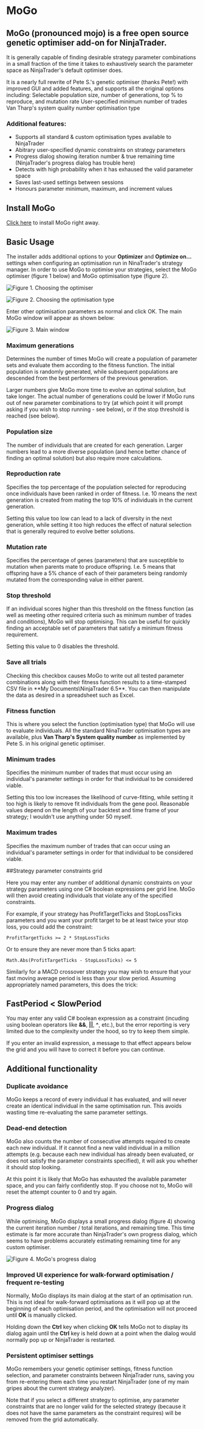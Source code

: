 # MoGo

## MoGo (pronounced mojo) is a free open source genetic optimiser add-on for NinjaTrader. 

It is generally capable of finding desirable strategy parameter combinations in a small fraction of the time it takes to exhaustively search the parameter space as NinjaTrader's default optimiser does.
 
It is a nearly full rewrite of Pete S.'s genetic optimiser (thanks Pete!) with improved GUI and added features, and supports all the original options including:
Selectable population size, number of generations, top % to reproduce, and mutation rate
User-specified minimum number of trades
Van Tharp's system quality number optimisation type
 
### Additional features:
* Supports all standard & custom optimisation types available to NinjaTrader
* Abitrary user-specified dynamic constraints on strategy parameters
* Progress dialog showing iteration number & true remaining time (NinjaTrader's progress dialog has trouble here)
* Detects with high probability when it has exhaused the valid parameter space
* Saves last-used settings between sessions
* Honours parameter minimum, maximum, and increment values

## Install MoGo

[Click here](http://cloud.github.com/downloads/celeretaudax/MoGo/MoGo_v1.1.zip) to install MoGo right away.


## Basic Usage

The installer adds additional options to your **Optimizer** and **Optimize on...** settings when configuring an optimisation run in NinaTrader's strategy manager. In order to use MoGo to optimise your strategies, select the MoGo optimiser (figure 1 below) and MoGo optimisation type (figure 2).
 
 

![Figure 1. Choosing the optimiser](http://i40.tinypic.com/2z3xnyh.png "Figure 1. Choosing the optimiser")

 

![Figure 2. Choosing the optimisation type](http://i39.tinypic.com/imo080.png "Figure 2. Choosing the optimisation type")

 
Enter other optimisation parameters as normal and click OK. The main MoGo window will appear as shown below:
 
 

![Figure 3. Main window](http://i40.tinypic.com/166lqvk.png "Figure 3. Main window")

### Maximum generations

Determines the number of times MoGo will create a population of parameter sets and evaluate them according to the fitness function. The initial population is randomly generated, while subsequent populations are descended from the best performers of the previous generation.
 
Larger numbers give MoGo more time to evolve an optimal solution, but take longer. The actual number of generations could be lower if MoGo runs out of new parameter combinations to try (at which point it will prompt asking if you wish to stop running - see below), or if the stop threshold is reached (see below).
 
### Population size

The number of individuals that are created for each generation. Larger numbers lead to a more diverse population (and hence better chance of finding an optimal solution) but also require more calculations.
 
### Reproduction rate

Specifies the top percentage of the population selected for reproducing once individuals have been ranked in order of fitness. I.e. 10 means the next generation is created from mating the top 10% of individuals in the current generation.
 
Setting this value too low can lead to a lack of diversity in the next generation, while setting it too high reduces the effect of natural selection that is generally required to evolve better solutions.
 
### Mutation rate

Specifies the percentage of genes (parameters) that are susceptible to mutation when parents mate to produce offspring. I.e. 5 means that offspring have a 5% chance of each of their parameters being randomly mutated from the corresponding value in either parent.
 
### Stop threshold

If an individual scores higher than this threshold on the fitness function (as well as meeting other required criteria such as minimum number of trades and conditions), MoGo will stop optimising. This can be useful for quickly finding an acceptable set of parameters that satisfy a minimum fitness requirement.
 
Setting this value to 0 disables the threshold.
 
### Save all trials

Checking this checkbox causes MoGo to write out all tested parameter combinations along with their fitness function results to a time-stamped CSV file in **My Documents\NinjaTrader 6.5\**. You can then manipulate the data as desired in a spreadsheet such as Excel.
 
### Fitness function

This is where you select the function (optimisation type) that MoGo will use to evaluate individuals. All the standard NinaTrader optimisation types are available, plus **Van Tharp's System quality number** as implemented by Pete S. in his original genetic optimiser.
 
### Minimum trades

Specifies the minimum number of trades that must occur using an individual's parameter settings in order for that individual to be considered viable.
 
Setting this too low increases the likelihood of curve-fitting, while setting it too high is likely to remove fit individuals from the gene pool. Reasonable values depend on the length of your backtest and time frame of your strategy; I wouldn't use anything under 50 myself.
 
### Maximum trades

Specifies the maximum number of trades that can occur using an individual's parameter settings in order for that individual to be considered viable.

##Strategy parameter constraints grid

Here you may enter any number of additional dynamic constraints on your strategy parameters using one C# boolean expressions per grid line. MoGo will then avoid creating individuals that violate any of the specified constraints.
 
For example, if your strategy has ProfitTargetTicks and StopLossTicks parameters and you want your profit target to be at least twice your stop loss, you could add the constraint:
 
`ProfitTargetTicks >= 2 * StopLossTicks`
 
 
Or to ensure they are never more than 5 ticks apart:
 
`Math.Abs(ProfitTargetTicks - StopLossTicks) <= 5`
 
 
Similarly for a MACD crossover strategy you may wish to ensure that your fast moving average period is less than your slow period. Assuming appropriately named parameters, this does the trick:
 
## FastPeriod < SlowPeriod
 
 
You may enter any valid C# boolean expression as a constraint (incuding using boolean operators like **&&**, **||**, **^**, etc.), but the error reporting is very limited due to the complexity under the hood, so try to keep them simple.
 
If you enter an invalid expression, a message to that effect appears below the grid and you will have to correct it before you can continue.
 
## Additional functionality

### Duplicate avoidance

MoGo keeps a record of every individual it has evaluated, and will never create an identical individual in the same optimisation run. This avoids wasting time re-evaluating the same parameter settings.
 
### Dead-end detection

MoGo also counts the number of consecutive attempts required to create each new individual. If it cannot find a new valid individual in a million attempts (e.g. because each new individual has already been evaluated, or does not satisfy the parameter constraints specified), it will ask you whether it should stop looking.
 
At this point it is likely that MoGo has exhausted the available parameter space, and you can fairly confidently stop. If you choose not to, MoGo will reset the attempt counter to 0 and try again. 
 
### Progress dialog

While optimising, MoGo displays a small progress dialog (figure 4) showing the current iteration number / total iterations, and remaining time. This time estimate is far more accurate than NinjaTrader's own progress dialog, which seems to have problems accurately estimating remaining time for any custom optimiser.
 
 

![Figure 4. MoGo's progress dialog](http://i42.tinypic.com/33cb21t.png "Figure 4. MoGo's progress dialog")

 
 
### Improved UI experience for walk-forward optimisation / frequent re-testing

Normally, MoGo displays its main dialog at the start of an optimisation run. This is not ideal for walk-forward optimisations as it will pop up at the beginning of each optimisation period, and the optimisation will not proceed until **OK** is manually clicked.
 
Holding down the **Ctrl** key when clicking **OK** tells MoGo not to display its dialog again until the **Ctrl** key is held down at a point when the dialog would normally pop up or NinjaTrader is restarted. 
 
### Persistent optimiser settings

MoGo remembers your genetic optimiser settings, fitness function selection, and parameter constraints between NinjaTrader runs, saving you from re-entering them each time you restart NinjaTrader (one of my main gripes about the current strategy analyzer).
 
Note that if you select a different strategy to optimise, any parameter constraints that are no longer valid for the selected strategy (because it does not have the same parameters as the constraint requires) will be removed from the grid automatically.
